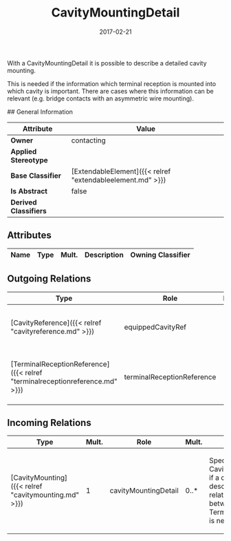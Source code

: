 ﻿---
title: CavityMountingDetail
toc: false
type: specs
date: "2017-02-21"
draft: false
specification: VEC
version: 1.1.3
documentType: "Recommendation"
elementType: Class
classes:
  - CavityMountingDetail
menu_name: vec-1.1.3
---
<p> With a CavityMountingDetail it is possible to describe a detailed cavity mounting.     </p>      <p> This is needed if the information which terminal reception is mounted into which cavity is important. There are cases where this information can be relevant (e.g. bridge contacts with an asymmetric wire mounting).      </p>
## General Information

| Attribute               | Value |
|-------------------------|-------|
| **Owner**               | contacting |
| **Applied Stereotype**  |   |
| **Base Classifier**     | [ExtendableElement]({{< relref "extendableelement.md" >}})<br/>  |
| **Is Abstract**         | false |
| **Derived Classifiers** |   |

## Attributes
|  Name  |  Type  |  Mult.  |  Description  |  Owning Classifier  |
|--------|--------|---------|---------------|--------------|

## Outgoing Relations
|    Type  |   Role   |   Mult.   |   Mult.   |   Description   |
|----------|----------|-----------|-----------|-----------------|
| [CavityReference]({{< relref "cavityreference.md" >}}) | equippedCavityRef | 1 | 0..* | References the cavity that is used for the detailed description of the cavity mounting. |
| [TerminalReceptionReference]({{< relref "terminalreceptionreference.md" >}}) | terminalReceptionReference | 1 | 0..* | References the TerminalReception that is used for the detailed description of the cavity mounting. |
##  Incoming Relations
|    Type  |   Mult.  |   Role    |   Mult.   |   Description  |
|----------|----------|-----------|-----------|----------------|
| [CavityMounting]({{< relref "cavitymounting.md" >}}) | 1 | cavityMountingDetail | 0..* | <p> Specifies the CavityMoutingDetails, if a detailed description of the relationships between Cavities and TerminalReceptions is needed.      </p> |
